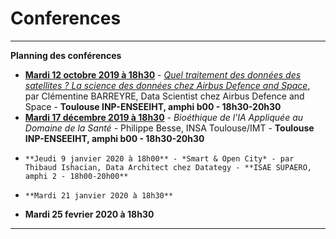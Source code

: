 # Conferences
_____
**Planning des conférences**
-	[**Mardi 12 octobre 2019 à 18h30**](https://github.com/Certificat-sciences-des-donnees-bigdata/Conferences/blob/master/2019_1015_DonneesSatellites_conference_BigData.pdf) - [*Quel traitement des données des satellites ? La science des données chez Airbus Defence and Space*](https://www.weezevent.com/donnees-satellites), par Clémentine BARREYRE, Data Scientist chez Airbus Defence and Space - **Toulouse INP-ENSEEIHT, amphi b00 - 18h30-20h30**
-	[**Mardi 17 décembre 2019 à 18h30**](https://github.com/Certificat-sciences-des-donnees-bigdata/Conferences/blob/master/confBioethique2019.pdf) - *Bioéthique de l'IA Appliquée au Domaine de la Santé* - Philippe Besse, INSA Toulouse/IMT - **Toulouse INP-ENSEEIHT, amphi b00 - 18h30-20h30**
-     **Jeudi 9 janvier 2020 à 18h00** - *Smart & Open City* - par Thibaud Ishacian, Data Architect chez Datategy - **ISAE SUPAERO, amphi 2 - 18h00-20h00**
-     **Mardi 21 janvier 2020 à 18h30** 
-	**Mardi 25 fevrier 2020 à 18h30** 
_____

      
